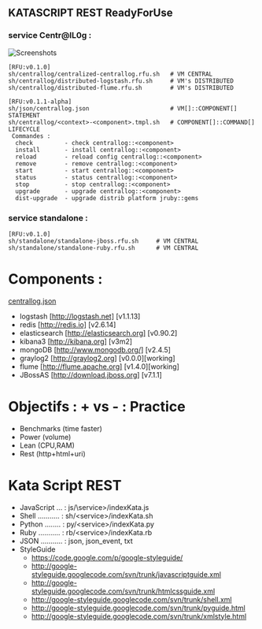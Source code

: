 ## KATASCRIPT REST ReadyForUse
### service Centr@lL0g :
  ![Screenshots](https://cacoo.com/diagrams/mTm79GTjCk8HGxsz-BE94C.png?t=1368912915182)
    
    [RFU:v0.1.0]
    sh/centrallog/centralized-centrallog.rfu.sh   # VM CENTRAL
    sh/centrallog/distributed-logstash.rfu.sh     # VM's DISTRIBUTED
    sh/centrallog/distributed-flume.rfu.sh        # VM's DISTRIBUTED
    
    [RFU:v0.1.1-alpha]
    sh/json/centrallog.json                       # VM[]::COMPONENT[]       STATEMENT
    sh/centrallog/<context>-<component>.tmpl.sh   # COMPONENT[]::COMMAND[]  LIFECYCLE
     Commandes :
      check         - check centrallog::<component>
      install       - install centrallog::<component>
      reload        - reload config centrallog::<component>
      remove        - remove centrallog::<component>
      start         - start centrallog::<component>
      status        - status centrallog::<component>
      stop          - stop centrallog::<component>
      upgrade       - upgrade centrallog::<component>
      dist-upgrade  - upgrade distrib platform jruby::gems
  
### service standalone :
    
    [RFU:v0.1.0]
    sh/standalone/standalone-jboss.rfu.sh     # VM CENTRAL
    sh/standalone/standalone-ruby.rfu.sh      # VM CENTRAL

Components :
==========================
  [centrallog.json](https://github.com/Ardoise/KataScript/blob/master/sh/json/centrallog.json)
  - logstash [http://logstash.net] [v1.1.13]
  - redis [http://redis.io] [v2.6.14]
  - elasticsearch [http://elasticsearch.org] [v0.90.2]
  - kibana3 [http://kibana.org] [v3m2]
  - mongoDB [http://www.mongodb.org/] [v2.4.5]
  - graylog2 [http://graylog2.org] [v0.0.0][working]
  - flume [http://flume.apache.org] [v1.4.0][working]
  - JBossAS [http://download.jboss.org] [v7.1.1]

Objectifs : + vs - : Practice 
=============================
  - Benchmarks  (time faster)
  - Power       (volume)
  - Lean        (CPU,RAM)
  - Rest        (http+html+uri)
  
Kata Script REST
================
  - JavaScript ... : js/\service\>/indexKata.js
  - Shell ........... : sh/\<service\>/indexKata.sh
  - Python ........ : py/\<service\>/indexKata.py
  - Ruby ........... : rb/\<service\>/indexKata.rb
  - JSON ........... : json, json_event, txt
  - StyleGuide
    - https://code.google.com/p/google-styleguide/
    - http://google-styleguide.googlecode.com/svn/trunk/javascriptguide.xml
    - http://google-styleguide.googlecode.com/svn/trunk/htmlcssguide.xml
    - http://google-styleguide.googlecode.com/svn/trunk/shell.xml
    - http://google-styleguide.googlecode.com/svn/trunk/pyguide.html
    - http://google-styleguide.googlecode.com/svn/trunk/xmlstyle.html
